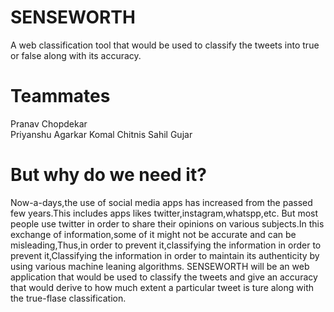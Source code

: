 # SENSEWORTH
A web classification tool that would be used to classify the tweets into true or false along with its accuracy.

# Teammates
Pranav Chopdekar</br>
Priyanshu Agarkar
Komal Chitnis
Sahil Gujar

# But why do we need it?
Now-a-days,the use of social media apps has increased from the passed few years.This includes apps likes twitter,instagram,whatspp,etc. But most people use twitter in order to share their opinions on various subjects.In this exchange of information,some of it might not be accurate and can be misleading,Thus,in order to prevent it,classifying the information in order to prevent it,Classifying the information in order to maintain its authenticity by using various machine leaning algorithms.
SENSEWORTH will be an web application that would be used to classify the tweets and give an accuracy that would derive to how much extent a particular tweet is ture along with the true-flase classification.


